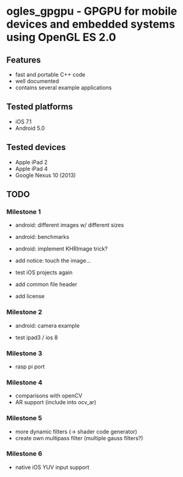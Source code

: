 # ogles_gpgpu - GPGPU for mobile devices and embedded systems using OpenGL ES 2.0

## Features

* fast and portable C++ code
* well documented
* contains several example applications

## Tested platforms

* iOS 7.1
* Android 5.0

## Tested devices

* Apple iPad 2
* Apple iPad 4
* Google Nexus 10 (2013)

## TODO

### Milestone 1

* android: different images w/ different sizes
* android: benchmarks
* android: implement KHRImage trick?

* add notice: touch the image...

* test iOS projects again

* add common file header
* add license

### Milestone 2

* android: camera example

* test ipad3 / ios 8

### Milestone 3

* rasp pi port

### Milestone 4

* comparisons with openCV
* AR support (include into ocv_ar)

### Milestone 5

* more dynamic filters (-> shader code generator)
* create own multipass filter (multiple gauss filters?)

### Milestone 6

* native iOS YUV input support